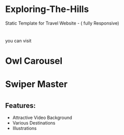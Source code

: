 # Exploring-The-Hills
Static Template for Travel Website - ( fully Responsive)
#
you can visit 

#
# Owl Carousel
# Swiper Master

#
## Features:
* Attractive Video Background
* Various Destinations
* Illustrations 

#
